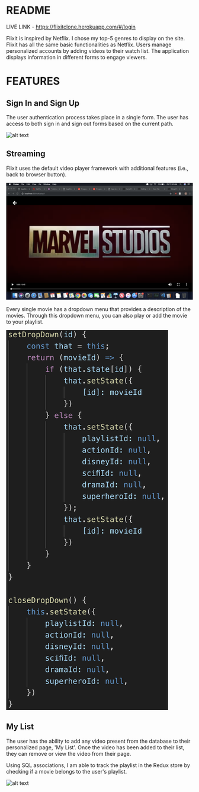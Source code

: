 # README

LIVE LINK - https://flixitclone.herokuapp.com/#/login

Flixit is inspired by Netflix. I chose my top-5 genres to display on the site. Flixit has all the same basic functionalities as Netflix. Users manage personalized accounts by adding videos to their watch list. The application displays information in different forms to engage viewers. 

# FEATURES

## Sign In and Sign Up

The user authentication process takes place in a single form. The user has access to both sign in and sign out forms based on the current path.

![alt text](https://github.com/lyttonliao/NetflixClone/blob/master/app/assets/images/Auth.png)

## Streaming

Flixit uses the default video player framework with additional features (i.e., back to browser button).

![alt text](https://github.com/lyttonliao/NetflixClone/blob/master/app/assets/images/Show.png)

Every single movie has a dropdown menu that provides a description of the movies. Through this dropdown menu, you can also play or add the movie to your playlist.

![alt text](https://github.com/lyttonliao/NetflixClone/blob/master/app/assets/images/Dropdown.png)


<!-- ## Slide Bars (Work in progress)

Each item on the slide bars are links to the video's play page. The sliding bars have an infinite scroll feature. When hovering over an item, the item expands and displays its title, genres, and year; as it expands, its sibling containers will move while maintaining its shape. There is also a drop-down button that will display an indepth description of the movie. -->

<!-- ## Search (Work in progress)

The search bar continuously detects live changes to the input field to look for matches with similar title or the specified genre. -->

## My List

The user has the ability to add any video present from the database to their personalized page, 'My List'. Once the video has been added to their list, they can remove or view the video from their page.

Using SQL associations, I am able to track the playlist in the Redux store by checking if a movie belongs to the user's playlist.

![alt text](https://github.com/lyttonliao/NetflixClone/blob/master/app/assets/images/Reducer.png)

<!-- ## Profiles (Bonus Feature)

All accounts can store up to five individual profiles. -->
